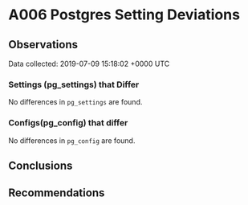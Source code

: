 # A006 Postgres Setting Deviations #

## Observations ##
Data collected: 2019-07-09 15:18:02 +0000 UTC  

### Settings (pg_settings) that Differ ###

No differences in `pg_settings` are found.

### Configs(pg_config) that differ ###

No differences in `pg_config` are found.



## Conclusions ##


## Recommendations ##

